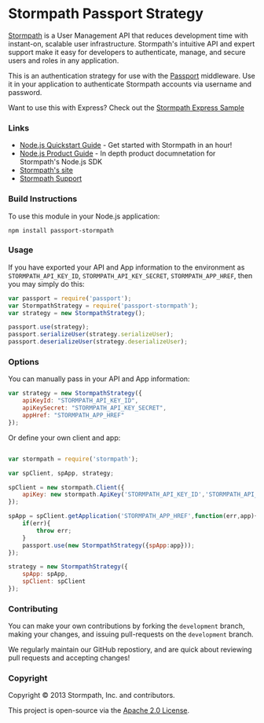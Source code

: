 # Stormpath Passport Strategy #

[Stormpath](http://stormpath.com/) is a User Management API that reduces development time with instant-on, scalable user infrastructure. Stormpath's intuitive API and expert support make it easy for developers to authenticate, manage, and secure users and roles in any application.

This is an authentication strategy for use with the [Passport](http://passportjs.org/) middleware.  Use it in your application to authenticate Stormpath accounts via username and password.

Want to use this with Express?  Check out the [Stormpath Express Sample](https://github.com/stormpath/stormpath-express-sample)

### Links
+ [Node.js Quickstart Guide](http://docs.stormpath.com/nodejs/api/home#quickstart) - Get started with Stormpath in an hour!
+ [Node.js Product Guide](http://docs.stormpath.com/nodejs/api/home) - In depth product documnetation for Stormpath's Node.js SDK
+ [Stormpath's site](http://stormpath.com/)
+ [Stormpath Support](https://support.stormpath.com/home)

### Build Instructions ###

To use this module in your Node.js application:

```
npm install passport-stormpath
```

### Usage

If you have exported your API and App information to the environment as `STORMPATH_API_KEY_ID`, `STORMPATH_API_KEY_SECRET`, `STORMPATH_APP_HREF`, then you may simply do this:

```javascript
var passport = require('passport');
var StormpathStrategy = require('passport-stormpath');
var strategy = new StormpathStrategy();

passport.use(strategy);
passport.serializeUser(strategy.serializeUser);
passport.deserializeUser(strategy.deserializeUser);
```

### Options

You can manually pass in your API and App information:

```javascript
var strategy = new StormpathStrategy({
    apiKeyId: "STORMPATH_API_KEY_ID",
    apiKeySecret: "STORMPATH_API_KEY_SECRET",
    appHref: "STORMPATH_APP_HREF"
});
```

Or define your own client and app:

```javascript

var stormpath = require('stormpath');

var spClient, spApp, strategy;

spClient = new stormpath.Client({
    apiKey: new stormpath.ApiKey('STORMPATH_API_KEY_ID','STORMPATH_API_KEY_SECRET'])
});

spApp = spClient.getApplication('STORMPATH_APP_HREF',function(err,app){
    if(err){
        throw err;
    }
    passport.use(new StormpathStrategy({spApp:app}));
});

strategy = new StormpathStrategy({
    spApp: spApp,
    spClient: spClient
});
```


### Contributing

You can make your own contributions by forking the <code>development</code> branch, making your changes, and issuing pull-requests on the <code>development</code> branch.

We regularly maintain our GitHub repostiory, and are quick about reviewing pull requests and accepting changes!

### Copyright ###

Copyright &copy; 2013 Stormpath, Inc. and contributors.

This project is open-source via the [Apache 2.0 License](http://www.apache.org/licenses/LICENSE-2.0).
